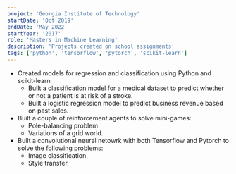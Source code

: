 ```yaml
---
project: 'Georgia Institute of Technology'
startDate: 'Oct 2019'
endDate: 'May 2022'
startYear: '2017'
role: 'Masters in Machine Learning'
description: 'Projects created on school assignments'
tags: ['python', 'tensorflow', 'pytorch', 'scikit-learn']
---
```


- Created models for regression and classification using Python and scikit-learn
  - Built a classification model for a medical dataset to predict whether or not a patient is at risk of a stroke.
  - Built a logistic regression model to predict business revenue based on past sales.
- Built a couple of reinforcement agents to solve mini-games:
  - Pole-balancing problem
  - Variations of a grid world.
- Built a convolutional neural netowrk with both Tensorflow and Pytorch to solve the following problems:
  - Image classification.
  - Style transfer.
